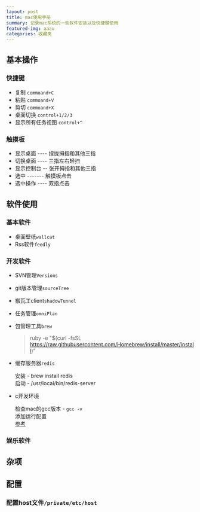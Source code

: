 ```yaml
---
layout: post
title: mac使用手册
summary: 记录mac系统的一些软件安装以及快捷键使用
featured-img: aaau
categories: 收藏夹
---
```


## 基本操作

### 快捷键

* 复制 `commoand+C`
* 粘贴 `commoand+V`
* 剪切 `commoand+X`
* 桌面切换 `control+1/2/3`
* 显示所有任务视图 `control+^`


### 触摸板

* 显示桌面 ---- 捏拢拇指和其他三指
* 切换桌面 ---- 三指左右轻扫
* 显示控制台 -- 张开拇指和其他三指
* 选中 ------- 触摸板点击
* 选中操作 ---- 双指点击


## 软件使用

### 基本软件

* 桌面壁纸`wallcat`
* Rss软件`feedly`


### 开发软件

 * SVN管理`Versions`
 * git版本管理`sourceTree`
 * 搬瓦工client`shadowTunnel`
 * 任务管理`omniPlan`
 * 包管理工具`brew`
 
   > ruby -e "$(curl -fsSL https://raw.githubusercontent.com/Homebrew/install/master/install)"

 * 缓存服务器`redis`

     安装 - brew install redis<br>
     启动 - /usr/local/bin/redis-server<br>

 * c开发环境

     检查mac的gcc版本 - `gcc -v` <br>
     添加运行配置<br>
   [参考](https://www.jianshu.com/p/b3d10ae1ecba)

### 娱乐软件


## 杂项

## 配置

### 配置host文件`/private/etc/host`





